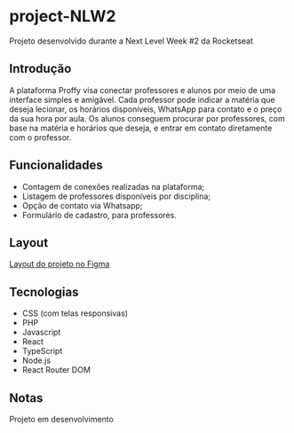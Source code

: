 # project-NLW2
Projeto desenvolvido durante a Next Level Week #2 da Rocketseat

## Introdução

A plataforma Proffy visa conectar professores e alunos por meio de uma interface simples e amigável. Cada professor pode indicar a matéria que deseja lecionar,
os horários disponíveis, WhatsApp para contato e o preço da sua hora por aula. Os alunos conseguem procurar por professores, com base na matéria e horários que deseja,
e entrar em contato diretamente com o professor.

## Funcionalidades

* Contagem de conexões realizadas na plataforma;
* Listagem de professores disponíveis por disciplina;
* Opção de contato via Whatsapp;
* Formulário de cadastro, para professores.

## Layout

<a href="https://www.figma.com/file/GHGS126t7WYjnPZdRKChJF/Proffy-Web">Layout do projeto no Figma</a>


##  Tecnologias

* CSS (com telas responsivas)
* PHP
* Javascript
* React
* TypeScript
* Node.js
* React Router DOM

## Notas

Projeto em desenvolvimento

